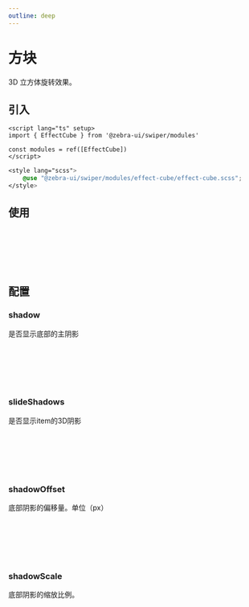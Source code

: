 ```yaml
---
outline: deep
---
```


# 方块

3D 立方体旋转效果。

<script setup>
  import {
   ref
  } from 'vue';
  import {
  EffectCube
} from '@zebra-ui/swiper/modules'

  const list = ref(Array.from({
   length: 5
  }).map((item, index) => {

    return {
     text: `Slide ${index + 1}` ,
     id: index + 1
    }

   }
  ))
  const modules = ref([EffectCube])

  const swiperInstance = ref({})

  const onSwiper = (swiper, name)=>{
    swiperInstance.value[name] = swiper;
  }
</script>

<style lang="scss">
    @use "@zebra-ui/swiper/modules/effect-cube/effect-cube.scss";
</style>

## 引入

<!--@include: ./../.vitepress/mixins/modulesTip.md-->

```vue
<script lang="ts" setup>
import { EffectCube } from '@zebra-ui/swiper/modules'

const modules = ref([EffectCube])
</script>
```

```css
<style lang="scss">
    @use "@zebra-ui/swiper/modules/effect-cube/effect-cube.scss";
</style>
```

## 使用

<DemoBlock expanded>
<div style="padding:40px;">
<z-swiper grabCursor effect="cube" :modules="modules" :custom-style="{width:'200px'}">
  <z-swiper-item v-for="(item, index) in list" :key="item.id">
    <DemoItem :text="item.text"></DemoItem>
  </z-swiper-item>
</z-swiper>
</div>
<template #code>

```html
<z-swiper grabCursor effect="cube" :modules="modules">
  <z-swiper-item v-for="(item, index) in list" :key="item.id">
    <DemoItem :text="item.text"></DemoItem>
  </z-swiper-item>
</z-swiper>
```

  </template>

</DemoBlock>

## 配置

### shadow

是否显示底部的主阴影

<ComponentInfo type="boolean" value="true"></ComponentInfo>

<DemoBlock expanded>
<div style="padding:40px;">
<z-swiper grabCursor effect="cube" :modules="modules" :cubeEffect="{shadow:false}" :custom-style="{width:'200px'}">
  <z-swiper-item v-for="(item, index) in list" :key="item.id">
    <DemoItem :text="item.text"></DemoItem>
  </z-swiper-item>
</z-swiper>
</div>
<template #code>

```html
<z-swiper
  grabCursor
  effect="cube"
  :cubeEffect="{shadow:false}"
  :modules="modules"
>
  <z-swiper-item v-for="(item, index) in list" :key="item.id">
    <DemoItem :text="item.text"></DemoItem>
  </z-swiper-item>
</z-swiper>
```

  </template>

</DemoBlock>

### slideShadows

是否显示item的3D阴影

<ComponentInfo type="boolean" value="true"></ComponentInfo>

<DemoBlock expanded>
<div style="padding:40px;">
<z-swiper grabCursor effect="cube" :modules="modules" :cubeEffect="{slideShadows:false}" :custom-style="{width:'200px'}">
  <z-swiper-item v-for="(item, index) in list" :key="item.id">
    <DemoItem :text="item.text"></DemoItem>
  </z-swiper-item>
</z-swiper>
</div>
<template #code>

```html
<z-swiper
  grabCursor
  effect="cube"
  :cubeEffect="{slideShadows:false}"
  :modules="modules"
>
  <z-swiper-item v-for="(item, index) in list" :key="item.id">
    <DemoItem :text="item.text"></DemoItem>
  </z-swiper-item>
</z-swiper>
```

  </template>

</DemoBlock>

### shadowOffset

底部阴影的偏移量。单位（px）

<ComponentInfo type="number" value="20"></ComponentInfo>

<DemoBlock expanded>
<div style="padding:40px;">
<z-swiper grabCursor effect="cube" :modules="modules" :cubeEffect="{shadowOffset:0}" :custom-style="{width:'200px'}">
  <z-swiper-item v-for="(item, index) in list" :key="item.id">
    <DemoItem :text="item.text"></DemoItem>
  </z-swiper-item>
</z-swiper>
</div>
<template #code>

```html
<z-swiper
  grabCursor
  effect="cube"
  :cubeEffect="{shadowOffset:0}"
  :modules="modules"
>
  <z-swiper-item v-for="(item, index) in list" :key="item.id">
    <DemoItem :text="item.text"></DemoItem>
  </z-swiper-item>
</z-swiper>
```

  </template>

</DemoBlock>

### shadowScale

底部阴影的缩放比例。

<ComponentInfo type="number" value="0.94"></ComponentInfo>

<DemoBlock expanded>
<div style="padding:40px;">
<z-swiper grabCursor effect="cube" :modules="modules" :cubeEffect="{shadowScale:0.3}" :custom-style="{width:'200px'}">
  <z-swiper-item v-for="(item, index) in list" :key="item.id">
    <DemoItem :text="item.text"></DemoItem>
  </z-swiper-item>
</z-swiper>
</div>
<template #code>

```html
<z-swiper
  grabCursor
  effect="cube"
  :cubeEffect="{shadowScale:0.3}"
  :modules="modules"
>
  <z-swiper-item v-for="(item, index) in list" :key="item.id">
    <DemoItem :text="item.text"></DemoItem>
  </z-swiper-item>
</z-swiper>
```

  </template>

</DemoBlock>
